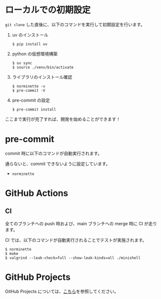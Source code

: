 # ローカルでの初期設定

`git clone` した直後に、以下のコマンドを実行して初期設定を行います。

1. uv のインストール

   ```
   $ pip install uv
   ```

2. python の仮想環境構築

   ```
   $ uv sync
   $ source ./venv/bin/activate
   ```

3. ライブラリのインストール確認

   ```
   $ norminette -v
   $ pre-commit -V
   ```

4. pre-commit の設定

   ```
   $ pre-commit install
   ```

ここまで実行が完了すれば、開発を始めることができます！

# pre-commit

commit 時に以下のコマンドが自動実行されます。

通らないと、commit できないように設定しています。

- `norminette`

# GitHub Actions

## CI

全てのブランチへの push 時および、main ブランチへの merge 時に CI が走ります。

CI では、以下のコマンドが自動実行されることでテストが実施されます。

```
$ norminette
$ make
$ valgrind --leak-check=full --show-leak-kinds=all ./minishell
```

# GitHub Projects

GitHub Projects については、[こちら](https://github.com/yuzu-juice/minishell/wiki/GitHub-Projects-運用ガイド)を参照してください。
